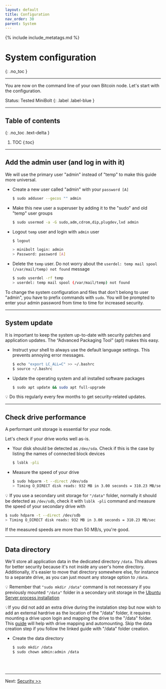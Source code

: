 ```yaml
---
layout: default
title: Configuration
nav_order: 30
parent: System
---
```

<!-- markdownlint-disable MD014 MD022 MD025 MD033 MD040 -->
{% include include_metatags.md %}

# System configuration

{: .no_toc }

---

You are now on the command line of your own Bitcoin node.
Let's start with the configuration.

Status: Tested MiniBolt
{: .label .label-blue }

---

## Table of contents
{: .no_toc .text-delta }

1. TOC
{:toc}

---

## Add the admin user (and log in with it)

We will use the primary user "admin" instead of "temp" to make this guide more universal.

* Create a new user called "admin" with your `password [A]`

  ```sh
  $ sudo adduser --gecos "" admin
  ```

* Make this new user a superuser by adding it to the "sudo" and old "temp" user groups

  ```sh
  $ sudo usermod -a -G sudo,adm,cdrom,dip,plugdev,lxd admin
  ```

* Logout `temp` user and login with `admin` user

  ```sh
  $ logout
  ```

  ```sh
  > minibolt login: admin
  > Password: password [A]
  ```

* Delete the `temp` user. Do not worry about the `userdel: temp mail spool (/var/mail/temp) not found` message

  ```sh
  $ sudo userdel -rf temp
  > userdel: temp mail spool (/var/mail/temp) not found
  ```

To change the system configuration and files that don't belong to user "admin", you have to prefix commands with `sudo`.
You will be prompted to enter your admin password from time to time for increased security.

---

## System update

It is important to keep the system up-to-date with security patches and application updates.
The “Advanced Packaging Tool” (apt) makes this easy.

* Instruct your shell to always use the default language settings.
  This prevents annoying error messages.

  ```sh
  $ echo "export LC_ALL=C" >> ~/.bashrc
  $ source ~/.bashrc
  ```

* Update the operating system and all installed software packages

  ```sh
  $ sudo apt update && sudo apt full-upgrade
  ```

💡 Do this regularly every few months to get security-related updates.

---

## Check drive performance

A performant unit storage is essential for your node.

Let's check if your drive works well as-is.

* Your disk should be detected as `/dev/sda`. Check if this is the case by listing the names of connected block devices

  ```sh
  $ lsblk -pli
  ```

* Measure the speed of your drive

  ```sh
  $ sudo hdparm -t --direct /dev/sda
  > Timing O_DIRECT disk reads: 932 MB in 3.00 seconds = 310.23 MB/sec
  ```

💡 If you use a secondary unit storage for `"/data"` folder, normally it should be detected as `/dev/sdb`, check it with `lsblk -pli` command and measure the speed of your secondary drive with

  ```sh
  $ sudo hdparm -t --direct /dev/sdb
  > Timing O_DIRECT disk reads: 932 MB in 3.00 seconds = 310.23 MB/sec
  ```

If the measured speeds are more than 50 MB/s, you're good.

---

## Data directory

We'll store all application data in the dedicated directory `/data`.
This allows for better security because it's not inside any user's home directory.
Additionally, it's easier to move that directory somewhere else, for instance to a separate drive, as you can just mount any storage option to `/data`.

💡 Remember that `"sudo mkdir /data"` command is not necessary if you previously mounted `"/data"` folder in a secondary unit storage in the [Ubuntu Server process installation](https://twofaktor.github.io/minibolt/guide/system/operating-system.html#ubuntu-server-installation)

💡If you did not add an extra drive during the instalation step but now wish to add an external hardrive as the location of the "/data" folder, it requires mounting a drive upon login and mapping the drive to the "/data" folder. This [guide](https://www.fosslinux.com/64306/how-to-mount-drive-in-ubuntu.htm) will help with drive mapping and automounting. Skip the data creation step if you follow the linked guide with "/data" folder creation.

* Create the data directory

  ```sh
  $ sudo mkdir /data
  $ sudo chown admin:admin /data
  ```

<br /><br />

---

Next: [Security >>](security.md)
